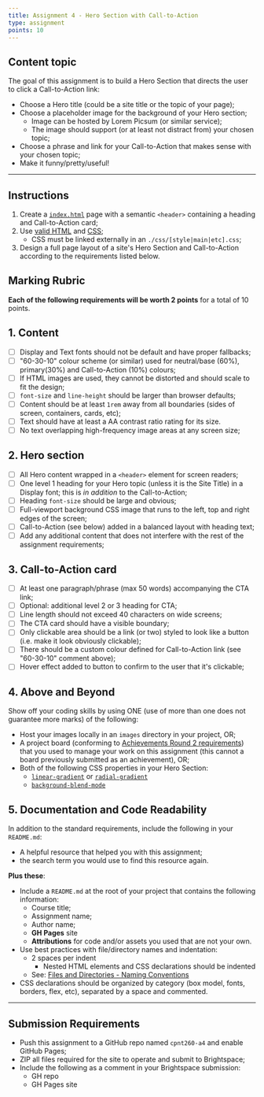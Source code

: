 ```yaml
---
title: Assignment 4 - Hero Section with Call-to-Action
type: assignment
points: 10
---
```


## Content topic
The goal of this assignment is to build a Hero Section that directs the user to click a Call-to-Action link:
- Choose a Hero title (could be a site title or the topic of your page);
- Choose a placeholder image for the background of your Hero section;
    - Image can be hosted by Lorem Picsum (or similar service);
    - The image should support (or at least not distract from) your chosen topic;
- Choose a phrase and link for your Call-to-Action that makes sense with your chosen topic;
- Make it funny/pretty/useful!

---

## Instructions
1. Create a [`index.html`](https://gist.github.com/acidtone/6871979b4f4b04375edb6312dcdba5b7) page with a semantic `<header>` containing a heading and Call-to-Action card;
2. Use [valid HTML](https://validator.w3.org/) and [CSS](https://jigsaw.w3.org/css-validator/);
    - CSS must be linked externally in an `./css/[style|main|etc].css`;
3. Design a full page layout of a site's Hero Section and Call-to-Action according to the requirements listed below.

## Marking Rubric
**Each of the following requirements will be worth 2 points** for a total of 10 points.

## 1. Content
- [ ] Display and Text fonts should not be default and have proper fallbacks;
- [ ] "60-30-10" colour scheme (or similar) used for neutral/base (60%), primary(30%) and Call-to-Action (10%) colours;
- [ ] If HTML images are used, they cannot be distorted and should scale to fit the design;
- [ ] `font-size` and `line-height` should be larger than browser defaults;
- [ ] Content should be at least `1rem` away from all boundaries (sides of screen, containers, cards, etc);
- [ ] Text should have at least a AA contrast ratio rating for its size.
- [ ] No text overlapping high-frequency image areas at any screen size;

## 2. Hero section
- [ ] All Hero content wrapped in a `<header>` element for screen readers;
- [ ] One level 1 heading for your Hero topic (unless it is the Site Title) in a Display font; this is _in addition_ to the Call-to-Action;
- [ ] Heading `font-size` should be large and obvious;
- [ ] Full-viewport background CSS image that runs to the left, top and right edges of the screen;
- [ ] Call-to-Action (see below) added in a balanced layout with heading text;
- [ ] Add any additional content that does not interfere with the rest of the assignment requirements;

## 3. Call-to-Action card
- [ ] At least one paragraph/phrase (max 50 words) accompanying the CTA link;
- [ ] Optional: additional level 2 or 3 heading for CTA;
- [ ] Line length should not exceed 40 characters on wide screens;
- [ ] The CTA card should have a visible boundary;
- [ ] Only clickable area should be a link (or two) styled to look like a button (i.e. make it look obviously clickable);
- [ ] There should be a custom colour defined for Call-to-Action link (see "60-30-10" comment above);
- [ ] Hover effect added to button to confirm to the user that it's clickable;

## 4. Above and Beyond
Show off your coding skills by using ONE (use of more than one does not guarantee more marks) of the following:
- Host your images locally in an `images` directory in your project, OR;
- A project board (conforming to [Achievements Round 2 requirements](https://sait-wbdv-f22.netlify.app/courses/cpnt-260/assessments/achievements-2#project-board)) that you used to manage your work on this assignment (this cannot a board previously submitted as an achievement), OR;
- Both of the following CSS properties in your Hero Section:
    - [`linear-gradient`](https://developer.mozilla.org/en-US/docs/Web/CSS/gradient/linear-gradient) or [`radial-gradient`](https://developer.mozilla.org/en-US/docs/Web/CSS/gradient/radial-gradient)
    - [`background-blend-mode`](https://developer.mozilla.org/en-US/docs/Web/CSS/background-blend-mode)

## 5. Documentation and Code Readability
In addition to the standard requirements, include the following in your `README.md`:
- A helpful resource that helped you with this assignment;
- the search term you would use to find this resource again.

**Plus these**:
- Include a `README.md` at the root of your project that contains the following information:
  - Course title;
  - Assignment name;
  - Author name;
  - **GH Pages** site
  - **Attributions** for code and/or assets you used that are not your own.
- Use best practices with file/directory names and indentation:
  - 2 spaces per indent
    - Nested HTML elements and CSS declarations should be indented
  - See: [Files and Directories - Naming Conventions](https://gist.github.com/acidtone/d77059ec1851eff266339a3df70f6984)
- CSS declarations should be organized by category (box model, fonts, borders, flex, etc), separated by a space and commented.

---

## Submission Requirements
- Push this assignment to a GitHub repo named `cpnt260-a4` and enable GitHub Pages;
- ZIP all files required for the site to operate and submit to Brightspace;
- Include the following as a comment in your Brightspace submission:
  - GH repo
  - GH Pages site

